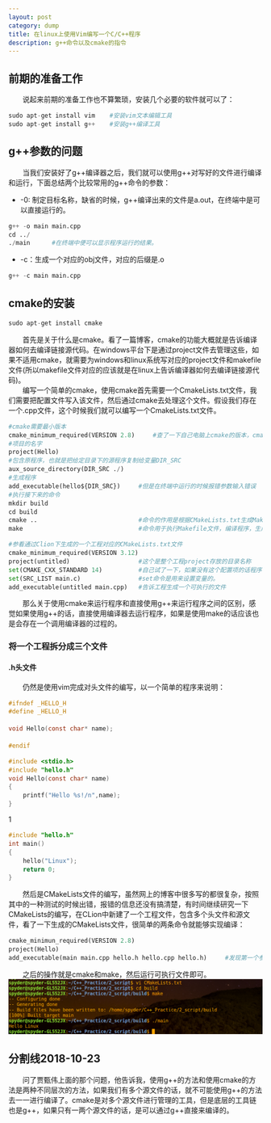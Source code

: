 ```yaml
---
layout: post
category: dump
title: 在linux上使用Vim编写一个C/C++程序
description: g++命令以及cmake的指令
---
```


## 前期的准备工作
　　说起来前期的准备工作也不算繁琐，安装几个必要的软件就可以了：

```python
sudo apt-get install vim    #安装vim文本编辑工具
sudo apt-get install g++    #安装g++编译工具
```

## g++参数的问题
　　当我们安装好了g++编译器之后，我们就可以使用g++对写好的文件进行编译和运行，下面总结两个比较常用的g++命令的参数：
- -0: 制定目标名称，缺省的时候，g++编译出来的文件是a.out，在终端中是可以直接运行的。

```python
g++ -o main main.cpp
cd ../
./main      #在终端中便可以显示程序运行的结果。
```

- -c：生成一个对应的obj文件，对应的后缀是.o

```python
g++ -c main main.cpp
```

## cmake的安装

```python
sudo apt-get install cmake
```

　　首先是关于什么是cmake。看了一篇博客，cmake的功能大概就是告诉编译器如何去编译链接源代码。在windows平台下是通过project文件去管理这些，如果不适用cmake，就需要为windows和linux系统写对应的project文件和makefile文件(所以makefile文件对应的应该就是在linux上告诉编译器如何去编译链接源代码)。<br>
　　编写一个简单的cmake，使用cmake首先需要一个CmakeLists.txt文件，我们需要把配置文件写入该文件，然后通过cmake去处理这个文件。假设我们存在一个.cpp文件，这个时候我们就可以编写一个CmakeLists.txt文件。

```python
#cmake需要最小版本
cmake_minimum_required(VERSION 2.8)     #查了一下自己电脑上cmake的版本，cmake --version=3.4
#项目的名字
project(Hello)
#包含原程序，也就是把给定目录下的源程序复制给变量DIR_SRC
aux_source_directory(DIR_SRC ./)
#生成程序
add_executable(hello${DIR_SRC})     #但是在终端中运行的时候报错参数输入错误
#执行接下来的命令
mkdir build
cd build
cmake ..                            #命令的作用是根据CMakeLists.txt生成Makefile文件
make                                #命令用于执行Makefile文件，编译程序，生成可执行文件
```

```python
#参看通过Clion下生成的一个工程对应的CMakeLists.txt文件
cmake_minimum_required(VERSION 3.12)
project(untitled)                   #这个是整个工程project存放的目录名称
set(CMAKE_CXX_STANDARD 14)          #自己试了一下，如果没有这个配置项的话程序也是可以正常运行的。
set(SRC_LIST main.c)                #set命令是用来设置变量的。
add_executable(untitled main.cpp)   #告诉工程生成一个可执行的文件
```

　　那么关于使用cmake来运行程序和直接使用g++来运行程序之间的区别，感觉如果使用g++的话，直接使用编译器去运行程序，如果是使用make的话应该也是会存在一个调用编译器的过程的。

### 将一个工程拆分成三个文件
#### .h头文件
　　仍然是使用vim完成对头文件的编写，以一个简单的程序来说明：

```C
#ifndef _HELLO_H
#define _HELLO_H

void Hello(const char* name);

#endif
```

```C
#include <stdio.h>
#include "hello.h"
void Hello(const char* name)
{
    printf("Hello %s!/n",name);
}
```
1
```C
#include "hello.h"
int main()
{
    hello("Linux");
    return 0;
}
```

　　然后是CMakeLists文件的编写，虽然网上的博客中很多写的都很复杂，按照其中的一种测试的时候出错，报错的信息还没有搞清楚，有时间继续研究一下CMakeLists的编写，在CLion中新建了一个工程文件，包含多个头文件和源文件，看了一下生成的CMakeLists文件，很简单的两条命令就能够实现编译：

```python
cmake_minimun_required(VERSION 2.8)
project(Hello)
add_executable(main main.cpp hello.h hello.cpp hello.h)     #发现第一个参数的作用是命名在build文件夹下生成的可执行文件
```

　　之后的操作就是cmake和make，然后运行可执行文件即可。![](/downloads/cmake.png)
## 分割线2018-10-23
　　问了贾甄伟上面的那个问题，他告诉我，使用g++的方法和使用cmake的方法是两种不同层次的方法，如果我们有多个源文件的话，就不可能使用g++的方法去一一进行编译了。cmake是对多个源文件进行管理的工具，但是底层的工具链也是g++，如果只有一两个源文件的话，是可以通过g++直接来编译的。
